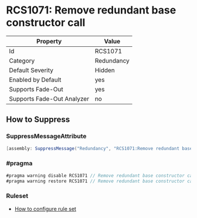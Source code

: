 # RCS1071: Remove redundant base constructor call

Property | Value
--- | --- 
Id | RCS1071
Category | Redundancy
Default Severity | Hidden
Enabled by Default | yes
Supports Fade-Out | yes
Supports Fade-Out Analyzer | no

## How to Suppress

### SuppressMessageAttribute

```csharp
[assembly: SuppressMessage("Redundancy", "RCS1071:Remove redundant base constructor call.", Justification = "<Pending>")]
```

### \#pragma

```csharp
#pragma warning disable RCS1071 // Remove redundant base constructor call.
#pragma warning restore RCS1071 // Remove redundant base constructor call.
```

### Ruleset

* [How to configure rule set](../HowToConfigureAnalyzers.md)
